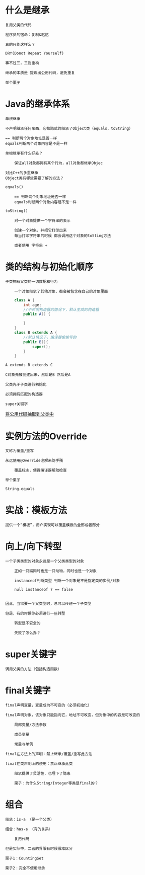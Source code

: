 # 什么是继承  

    复用父类的代码

    程序员的宿命：复制&粘贴

    真的只能这样么？

    DRY(Donot Repeat Yourself)

    事不过三，三则重构

    继承的本质是 提炼出公⽤代码，避免重复

    举个栗⼦



# Java的继承体系

    单根继承

    不声明继承任何东西，它都隐式的继承了Object类（equals，toString）

    == 判断两个对象地址是否一样
    equals判断两个对象内容是不是一样

    单根继承有什么好处？

        保证all对象都拥有某个行为，all对象都继承Objec

    对⽐C++的多重继承
    Object类有哪些需要了解的⽅法？

    equals()

        == 判断两个对象地址是否一样
        equals判断两个对象内容是不是一样

    toString()

        对一个对象提供一个字符串的表示

        创建一个对象，并把它打印出来
        每当打印字符串的时候 都会调用这个对象的toSting方法

        或者使用 字符串 +


# 类的结构与初始化顺序


    ⼦类拥有⽗类的⼀切数据和⾏为

        一个对象继承了其他对象，都会被包含在自己的对象里面

```java
    class A {
        int age;
        //不声明构造器的情况下，默认生成的构造器
        public A() {

        }
    }
    class B extends A {
        //默认情况下，编译器偷偷写的
        public B(){
            super();
        }
    }
```

    A extends B extends C

    C对象先被创建出来，然后是B 然后是A

    ⽗类先于⼦类进行初始化

    必须拥有匹配的构造器

    super关键字

[将公用代码抽取到父类中](https://github.com/hcsp/refactor-to-base-class/pull/279)

# 实例⽅法的Override


    ⼜称为覆盖/重写

    永远使⽤@Override注解来防⼿残

        覆盖标志，使得编译器帮助检查

    举个栗⼦

    String.equals


# 实战：模板⽅法


    提供⼀个“模板”，用户实现可以覆盖模板的全部或者部分


# 向上/向下转型


    ⼀个⼦类类型的对象永远是⼀个⽗类类型的对象

        正如⼀只猫同时也是⼀只动物，同时也是⼀个对象

        instanceof判断类型 判断一个对象是不是指定类的实例/对象

        null instanceof ? == false


    因此，当需要⼀个⽗类型时，总可以传递⼀个⼦类型

    但是，有的时候你必须进⾏⼀些转型

        转型是不安全的

        失败了怎么办？




# super关键字


    调⽤⽗类的⽅法（包括构造函数）


# final关键字


    final声明变量，变量成为不可变的（必须初始化）

    final声明对象，该对象只能指向它，地址不可改变，但对象中的内容是可改变的 

        局部变量/⽅法参数

        成员变量

        常量与单例

    final在⽅法上的声明：禁⽌继承/覆盖/重写此⽅法

    final在类声明上的使⽤：禁⽌继承此类

        继承提供了灵活性，也埋下了隐患

        栗⼦：为什么String/Integer等类是final的？

    

# 组合


    继承：is-a （是一个父类）

    组合：has-a （有的关系）

        复用代码

    但是实际中，⼆者的界限有时候很难区分

    栗⼦1：CountingSet

    栗⼦2：完全不使⽤继承


